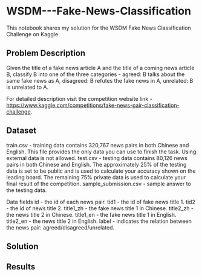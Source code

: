 # WSDM---Fake-News-Classification
This notebook shares my solution for the WSDM Fake News Classification Challenge on Kaggle

## Problem Description

Given the title of a fake news article A and the title of a coming news article B, classify B into one of the three categories - 
agreed: B talks about the same fake news as A, disagreed: B refutes the fake news in A, unrelated: B is unrelated to A.

For detailed description visit the competition website link - https://www.kaggle.com/competitions/fake-news-pair-classification-challenge.

## Dataset

train.csv - training data contains 320,767 news pairs in both Chinese and English. This file provides the only data you can use to finish the task. Using external data is not allowed.
test.csv - testing data contains 80,126 news pairs in both Chinese and English. The approximately 25% of the testing data is set to be public and is used to calculate your accuracy shown on the leading board. The remaining 75% private data is used to calculate your final result of the competition.
sample_submission.csv - sample answer to the testing data.

Data fields
id - the id of each news pair.
tid1 - the id of fake news title 1.
tid2 - the id of news title 2.
title1_zh - the fake news title 1 in Chinese.
title2_zh - the news title 2 in Chinese.
title1_en - the fake news title 1 in English.
title2_en - the news title 2 in English.
label - indicates the relation between the news pair: agreed/disagreed/unrelated.

## Solution

## Results
